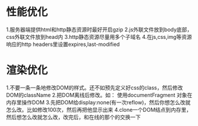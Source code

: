 # 性能优化
1.服务器端提供html和http静态资源时最好开启gzip
2.js外联文件放到body底部，css外联文件放到head内
3.http静态资源尽量用多个子域名
4.在js,css,img等资源响应的http headers里设置expires,last-modified

# 渲染优化
1.不要一条一条地修改DOM的样式。还不如预先定义好css的class，然后修改DOM的className
2.把DOM离线后修改。如： 使用documentFragment 对象在内存里操作DOM
3.先把DOM给display:none(有一次reflow)，然后你想怎么改就怎么改。比如修改100次，然后再把他显示出来
4.clone一个DOM结点到内存里，然后想怎么改就怎么改，改完后，和在线的那个的交换一下